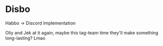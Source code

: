# Disbo
Habbo -> Discord Implementation

Oliy and Jek at it again, maybe this tag-team time they'll make something long-lasting? Lmao
